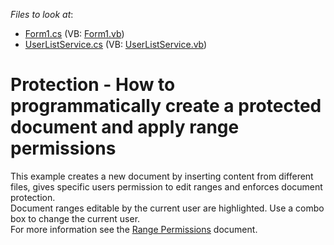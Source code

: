 <!-- default file list -->
*Files to look at*:

* [Form1.cs](./CS/ReadOnlyRangesInCodeExample/Form1.cs) (VB: [Form1.vb](./VB/ReadOnlyRangesInCodeExample/Form1.vb))
* [UserListService.cs](./CS/ReadOnlyRangesInCodeExample/UserListService.cs) (VB: [UserListService.vb](./VB/ReadOnlyRangesInCodeExample/UserListService.vb))
<!-- default file list end -->
# Protection - How to programmatically create a protected document and apply range permissions


<p>This example creates a new document by inserting content from different files, gives specific users permission to edit ranges and enforces document protection. <br />
Document ranges editable by the current user are highlighted. Use a combo box to change the current user. <br />
For more information see the <a href="http://help.devexpress.com/#WindowsForms/CustomDocument8580"><u>Range</u><u> Permissions</u></a> document.</p>

<br/>


